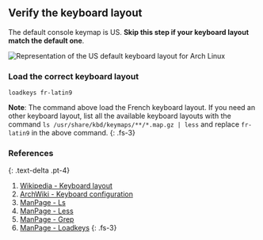 ## Verify the keyboard layout

The default console keymap is US. **Skip this step if your keyboard layout match the default one**.

![Representation of the US default keyboard layout for Arch Linux](https://upload.wikimedia.org/wikipedia/commons/5/51/KB_United_States-NoAltGr.svg)

### Load the correct keyboard layout
```
loadkeys fr-latin9
```

**Note**: The command above load the French keyboard layout. If you need an other keyboard layout, list all the available keyboard layouts with the command `ls /usr/share/kbd/keymaps/**/*.map.gz | less` and replace `fr-latin9` in the above command.
{: .fs-3}

### References
{: .text-delta .pt-4}

1. [Wikipedia - Keyboard layout](https://en.wikipedia.org/wiki/Keyboard_layout)
1. [ArchWiki - Keyboard configuration](https://wiki.archlinux.org/index.php/Linux_console/Keyboard_configuration)
1. [ManPage - Ls](https://jlk.fjfi.cvut.cz/arch/manpages/man/core/coreutils/ls.1.en)
1. [ManPage - Less](https://jlk.fjfi.cvut.cz/arch/manpages/man/core/less/less.1.en)
1. [ManPage - Grep](https://jlk.fjfi.cvut.cz/arch/manpages/man/core/grep/grep.1.en)
1. [ManPage - Loadkeys](https://jlk.fjfi.cvut.cz/arch/manpages/man/core/kbd/loadkeys.1.en)
{: .fs-3}
